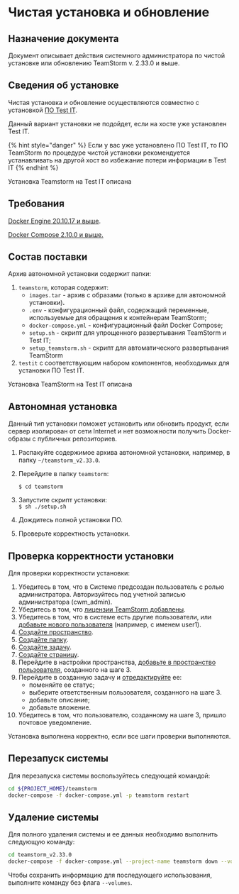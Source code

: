 # Чистая установка и обновление

## Назначение документа

Документ описывает действия системного администратора по чистой установке или обновлению TeamStorm v. 2.33.0 и выше.

## Сведения об установке

Чистая установка и обновление осуществляются совместно с установкой [ПО Test IT](https://testit.software/versions/).

Данный вариант установки не подойдет, если на хосте уже установлен Test IT.

{% hint style="danger" %}
Если у вас уже установлено ПО Test IT, то ПО TeamStorm по процедуре чистой установки рекомендуется устанавливать на другой хост во избежание потери информации в Test IT
{% endhint %}



Установка Teamstorm на Test IT описана

## **Требования**

​[Docker Engine 20.10.17 и выше](https://docs.docker.com/engine).

[Docker Compose 2.10.0 и выше.](https://docs.docker.com/compose)

## **Состав поставки**

Архив автономной установки содержит папки:

1. `teamstorm`, которая содержит:
   * `images.tar` - архив с образами (только в архиве для автономной установки)**.**
   * `.env` - конфигурационный файл, содержащий переменные, используемые для обращения к контейнерам TeamStorm;
   * `docker-compose.yml` - конфигурационный файл Docker Compose;
   * `setup.sh` - скрипт для упрощенного развертывания TeamStorm и Test IT;
   * `setup_teamstorm.sh` - скрипт для автоматического развертывания TeamStorm
2. `testit` с соответствующим набором компонентов, необходимых для установки ПО Test IT.

Установка TeamStorm  на Test IT описана&#x20;

## **Автономная установка**

Данный тип установки поможет установить или обновить продукт, если сервер изолирован от сети Internet и нет возможности получить Docker-образы с публичных репозиториев.

1. Распакуйте содержимое архива автономной установки, например, в папку `~/teamstorm_v2.33.0`.
2.  Перейдите в папку `teamstorm`:

    &#x20;`$ cd teamstorm`
3. Запустите скрипт установки: \
   `$ sh ./setup.sh`
4. Дождитесь полной установки ПО.
5. Проверьте корректность установки.&#x20;

## Проверка корректности установки

Для проверки корректности установки:

1. Убедитесь в том, что в Системе предсоздан пользователь с ролью администратора. Авторизуйтесь под учетной записью администратора (cwm\_admin).
2. Убедитесь в том, что [лицензии TeamStorm добавлены](../../../rukovodstvo-administratora-teamstorm-po-dobavleniyu-polzovatelei.md#prosmotr-informacii-o-licenziyakh).&#x20;
3. Убедитесь в том, что в системе есть другие пользователи, или [добавьте нового пользователя](../../../rukovodstvo-administratora-teamstorm-po-dobavleniyu-polzovatelei.md#dobavlenie-polzovatelei) (например, с именем user1).
4. [Создайте пространство](https://docs.teamstorm.io/rukovodstva/rukovodstvo-polzovatelya-teamstorm/rabota-s-prostranstvami/sozdanie-prostranstva).
5. [Создайте папку](https://docs.teamstorm.io/rukovodstva/rukovodstvo-polzovatelya-teamstorm/rabota-s-papkami/sozdanie-papok).
6. [Создайте задачу](https://docs.teamstorm.io/rukovodstva/rukovodstvo-polzovatelya-teamstorm/rabota-s-zadachami/sozdanie-zadachi).
7. [Создайте страницу](https://docs.teamstorm.io/rukovodstva/rukovodstvo-polzovatelya-teamstorm/rabota-s-razdelom-stranicy/sozdanie-stranicy).
8. Перейдите в настройки пространства, [добавьте в пространство пользователя](https://docs.teamstorm.io/rukovodstva/rukovodstvo-polzovatelya-teamstorm#dobavlenie-i-udalenie-polzovatelei-i-grupp-polzovatelei-v-prostranstve), созданного на шаге 3.
9. Перейдите в созданную задачу и [отредактируйте](https://docs.teamstorm.io/rukovodstva/rukovodstvo-polzovatelya-teamstorm/rabota-s-zadachami/redaktirovanie-zadachi) ее:
   * поменяйте ее статус;
   * выберите ответственным пользователя, созданного на шаге 3.
   * добавьте описание;
   * добавьте вложение.
10. Убедитесь в том, что пользователю, созданному на шаге 3, пришло почтовое уведомление.&#x20;

Установка выполнена корректно, если все шаги проверки выполняются.

## **Перезапуск системы**

Для перезапуска системы воспользуйтесь следующей командой:

```bash
cd ${PROJECT_HOME}/teamstorm
docker-compose -f docker-compose.yml -p teamstorm restart
```

## Удаление системы

Для полного удаления системы и ее данных необходимо выполнить следующую команду:

```bash
cd teamstorm_v2.33.0
docker-compose -f docker-compose.yml --project-name teamstorm down --volumes --timeout 120
```

Чтобы сохранить информацию для последующего использования, выполните команду без флага `--volumes`.
